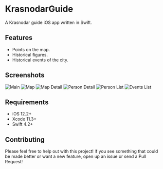 # KrasnodarGuide

A Krasnodar guide iOS app written in Swift.

## Features

* Points on the map.
* Historical figures.
* Historical events of the city.

## Screenshots

![Main](Resources/screenshot1.png)
![Map](Resources/screenshot2.png)
![Map Detail](Resources/screenshot3.png)
![Person Detail](Resources/screenshot4.png)
![Person List](Resources/screenshot5.png)
![Events List](Resources/screenshot6.png)


## Requirements 

- iOS 12.2+
- Xcode 11.3+
- Swift 4.2+

## Contributing

Please feel free to help out with this project! If you see something that could be made better or want a new feature, open up an issue or send a Pull Request!

##
